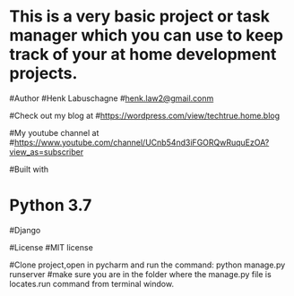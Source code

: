 # This is a very basic project or task manager which you can use to keep track of your at home development projects.

#Author
#Henk Labuschagne
#henk.law2@gmail.conm

#Check out my blog at 
#https://wordpress.com/view/techtrue.home.blog

#My youtube channel at
#https://www.youtube.com/channel/UCnb54nd3iFGORQwRuquEzOA?view_as=subscriber

#Built with
# Python 3.7
#Django

#License
#MIT license

#Clone project,open in pycharm and run the command: python manage.py runserver
#make sure you are in the folder where the manage.py file is locates.run command from terminal window.
